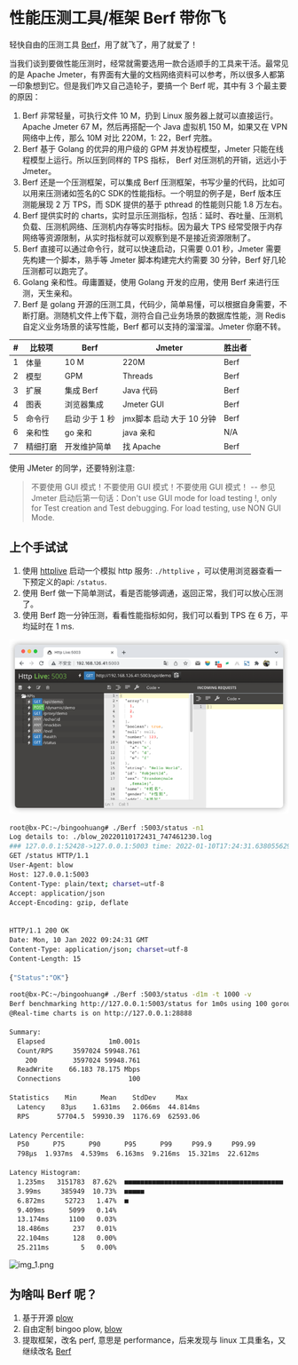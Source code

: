 # 性能压测工具/框架 Berf 带你飞

轻快自由的压测工具 [Berf](https://github.com/bingoohuang/ngg/berf)，用了就飞了，用了就爱了！

当我们谈到要做性能压测时，经常就需要选用一款合适顺手的工具来干活。最常见的是 Apache
Jmeter，有界面有大量的文档网络资料可以参考，所以很多人都第一印象想到它。但是我们咋又自己造轮子，要搞一个 Berf 呢，其中有 3 个最主要的原因：

1. Berf 非常轻量，可执行文件 10 M，扔到 Linux 服务器上就可以直接运行。Apache Jmeter 67 M，然后再搭配一个 Java 虚拟机 150 M，如果又在 VPN 网络中上传，那么 10M 对比 220M，1:
   22，Berf 完胜。
2. Berf 基于 Golang 的优异的用户级的 GPM 并发协程模型，Jmeter 只能在线程模型上运行。所以压到同样的 TPS 指标， Berf 对压测机的开销，远远小于 Jmeter。
3. Berf 还是一个压测框架，可以集成 Berf 压测框架，书写少量的代码，比如可以用来压测诸如签名的C SDK的性能指标。一个明显的例子是，Berf 版本压测能展现 2 万 TPS，而 SDK 提供的基于 pthread 的性能则只能
   1.8 万左右。
4. Berf 提供实时的 charts，实时显示压测指标，包括：延时、吞吐量、压测机负载、压测机网络、压测机内存等实时指标。因为最大 TPS 经常受限于内存网络等资源限制，从实时指标就可以观察到是不是接近资源限制了。
5. Berf 直接可以通过命令行，就可以快速启动，只需要 0.01 秒，Jmeter 需要先构建一个脚本，熟手等 Jmeter 脚本构建完大约需要 30 分钟，Berf 好几轮压测都可以跑完了。
6. Golang 亲和性。毋庸置疑，使用 Golang 开发的应用，使用 Berf 来进行压测，天生亲和。
7. Berf 是 golang 开源的压测工具，代码少，简单易懂，可以根据自身需要，不断打磨。测随机文件上传下载，测符合自己业务场景的数据库性能，测 Redis 自定义业务场景的读写性能，Berf 都可以支持的溜溜溜。Jmeter 你磨不转。

\#|比较项 | Berf      | Jmeter            | 胜出者
---|--|-----------|-------------------|---
1 |体量| 10 M      | 220M              | Berf
2 |模型| GPM       | Threads           | Berf
3 |扩展| 集成 Berf  | Java 代码           | Berf
4 |图表| 浏览器集成  | Jmeter GUI        | Berf
5 |命令行| 启动 少于 1 秒| jmx脚本 启动 大于 10 分钟 | Berf
6 |亲和性| go 亲和  | java 亲和           | N/A
7 |精细打磨 | 开发维护简单 | 找 Apache     | Berf

使用 JMeter 的同学，还要特别注意:

> 不要使用 GUI 模式！不要使用 GUI 模式！不要使用 GUI 模式！
> -- 参见Jmeter 启动后第一句话：Don't use GUI mode for load testing !, only for Test creation and Test debugging. For load testing, use NON GUI Mode.

## 上个手试试

1. 使用 [httplive](https://github.com/bingoohuang/httplive/releases/tag/v1.3.5) 启动一个模拟 http 服务: `./httplive`
   ，可以使用浏览器查看一下预定义的api: `/status`.
2. 使用 Berf 做一下简单测试，看是否能够调通，返回正常，我们可以放心压测了。
3. 使用 Berf 跑一分钟压测，看看性能指标如何，我们可以看到 TPS 在 6 万，平均延时在 1 ms.

![img_1.png](httplive_snapshot.png)

```sh
root@bx-PC:~/bingoohuang# ./Berf :5003/status -n1
Log details to: ./blow_20220110172431_747461230.log
### 127.0.0.1:52428->127.0.0.1:5003 time: 2022-01-10T17:24:31.638055629+08:00 cost: 468.49µs
GET /status HTTP/1.1
User-Agent: blow
Host: 127.0.0.1:5003
Content-Type: plain/text; charset=utf-8
Accept: application/json
Accept-Encoding: gzip, deflate


HTTP/1.1 200 OK
Date: Mon, 10 Jan 2022 09:24:31 GMT
Content-Type: application/json; charset=utf-8
Content-Length: 15

{"Status":"OK"}
```

```sh
root@bx-PC:~/bingoohuang# ./Berf :5003/status -d1m -t 1000 -v
Berf benchmarking http://127.0.0.1:5003/status for 1m0s using 100 goroutine(s), 1000 GoMaxProcs.
@Real-time charts is on http://127.0.0.1:28888

Summary:
  Elapsed                1m0.001s
  Count/RPS     3597024 59948.761
    200         3597024 59948.761
  ReadWrite    66.183 78.175 Mbps
  Connections                 100

Statistics    Min      Mean    StdDev     Max
  Latency    83µs    1.631ms   2.066ms  44.814ms
  RPS       57704.5  59930.39  1176.69  62593.06

Latency Percentile:
  P50      P75      P90      P95      P99     P99.9     P99.99
  798µs  1.937ms  4.539ms  6.163ms  9.216ms  15.321ms  22.612ms

Latency Histogram:
  1.235ms   3151783  87.62%  ■■■■■■■■■■■■■■■■■■■■■■■■■■■■■■■■■■■■■■■■
  3.99ms     385949  10.73%  ■■■■■
  6.872ms     52723   1.47%  ■
  9.409ms      5099   0.14%
  13.174ms     1100   0.03%
  18.486ms      237   0.01%
  22.104ms      128   0.00%
  25.211ms        5   0.00%
```

![img_1.png](berf_snapshot.png)

## 为啥叫 Berf 呢？

1. 基于开源 [plow](https://github.com/six-ddc/plow)
2. 自由定制 bingoo plow, [blow](https://github.com/bingoohuang/blow)
3. 提取框架，改名 perf, 意思是 performance，后来发现与 linux 工具重名，又继续改名 [Berf](https://github.com/bingoohuang/ngg/berf)
